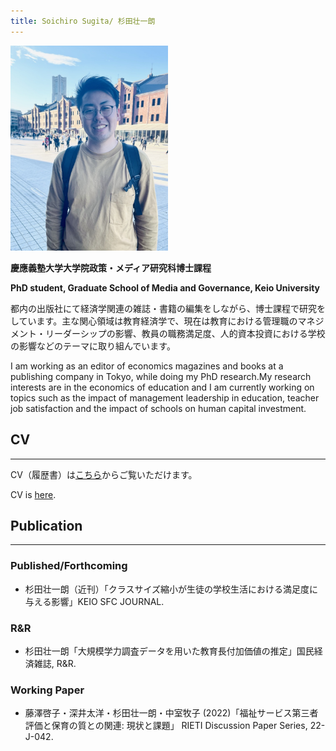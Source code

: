 ```yaml
---
title: Soichiro Sugita/ 杉田壮一朗
---
```


<img src="./thumbnail.jpeg" width="50%">


**慶應義塾大学大学院政策・メディア研究科博士課程**

**PhD student, Graduate School of Media and Governance, Keio University**

都内の出版社にて経済学関連の雑誌・書籍の編集をしながら、博士課程で研究をしています。主な関心領域は教育経済学で、現在は教育における管理職のマネジメント・リーダーシップの影響、教員の職務満足度、人的資本投資における学校の影響などのテーマに取り組んでいます。

I am working as an editor of economics magazines and books at a publishing company in Tokyo, while doing my PhD research.My research interests are in the economics of education and I am currently working on topics such as the impact of management leadership in education, teacher job satisfaction and the impact of schools on human capital investment.

## CV

___

CV（履歴書）は[こちら](./another_page.md)からご覧いただけます。

CV is [here](./another_page.md).

## Publication

___

### Published/Forthcoming

- 杉田壮一朗（近刊）「クラスサイズ縮小が生徒の学校生活における満足度に与える影響」KEIO SFC JOURNAL.

### R&R

- 杉田壮一朗「大規模学力調査データを用いた教育長付加価値の推定」国民経済雑誌, R&R.

### Working Paper

- 藤澤啓子・深井太洋・杉田壮一朗・中室牧子 (2022)「福祉サービス第三者評価と保育の質との関連: 現状と課題」 RIETI Discussion Paper Series, 22-J-042.